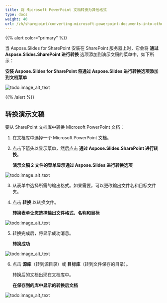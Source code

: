 ```yaml
---
title: 将 Microsoft PowerPoint 文档转换为其他格式
type: docs
weight: 40
url: /zh/sharepoint/converting-microsoft-powerpoint-documents-into-other-formats/
---
```


{{% alert color="primary" %}} 

当 Aspose.Slides for SharePoint 安装在 SharePoint 服务器上时，它会将 **通过 Aspose.Slides.SharePoint 进行转换** 选项添加到演示文稿的菜单中，如下所示： 

**安装 Aspose.Slides for SharePoint 将通过 Aspose.Slides 进行转换选项添加到文档菜单** 

![todo:image_alt_text](converting-microsoft-powerpoint-documents-into-other-formats_1.png)

{{% /alert %}} 
## **转换演示文稿**
要从 SharePoint 文档库中转换 Microsoft PowerPoint 文档： 

1. 在文档库中选择一个 Microsoft PowerPoint 文档。
2. 点击下箭头以显示菜单，然后点击 **通过 Aspose.Slides.SharePoint 进行转换**。 

   **演示文稿 2 文件的菜单显示通过 Aspose.Slides 进行转换选项** 

![todo:image_alt_text](converting-microsoft-powerpoint-documents-into-other-formats_2.png)



3. 从表单中选择所需的输出格式。如果需要，可以更改输出文件名和目标文件夹。
4. 点击 **转换** 以转换文件。 

   **转换表单让您选择输出文件格式、名称和目标** 

![todo:image_alt_text](converting-microsoft-powerpoint-documents-into-other-formats_3.png)



5. 转换完成后，将显示成功消息。 

   **转换成功** 

![todo:image_alt_text](converting-microsoft-powerpoint-documents-into-other-formats_4.png)



6. 点击 **源库**（转到源目录）或 **目标库**（转到文件保存的目录）。 

   转换后的文档出现在文档库中。 

   **在保存到的库中显示的转换后文档** 

![todo:image_alt_text](converting-microsoft-powerpoint-documents-into-other-formats_5.png)